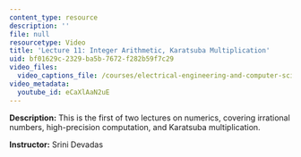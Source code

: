 ```yaml
---
content_type: resource
description: ''
file: null
resourcetype: Video
title: 'Lecture 11: Integer Arithmetic, Karatsuba Multiplication'
uid: bf01629c-2329-ba5b-7672-f282b59f7c29
video_files:
  video_captions_file: /courses/electrical-engineering-and-computer-science/6-006-introduction-to-algorithms-fall-2011/lecture-videos/lecture-11-integer-arithmetic-karatsuba-multiplication/eCaXlAaN2uE.vtt
video_metadata:
  youtube_id: eCaXlAaN2uE
---
```


**Description:** This is the first of two lectures on numerics, covering irrational numbers, high-precision computation, and Karatsuba multiplication.

**Instructor:** Srini Devadas